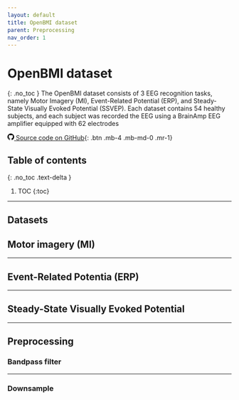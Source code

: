 ```yaml
---
layout: default
title: OpenBMI dataset
parent: Preprocessing
nav_order: 1
---
```


# OpenBMI dataset
{: .no_toc }
The OpenBMI dataset consists of 3 EEG recognition tasks, namely Motor Imagery (MI), Event-Related Potential (ERP), and Steady-State Visually Evoked Potential (SSVEP). Each dataset contains 54 healthy subjects, and each subject was recorded the EEG using a BrainAmp EEG amplifier equipped with 62 electrodes

[<img src="./images/github.png" width="15" height="15"> Source code on GitHub](xxx){: .btn .mb-4 .mb-md-0 .mr-1}

## Table of contents
{: .no_toc .text-delta }

1. TOC
{:toc}

---
## Datasets
## Motor imagery (MI)
---
## Event-Related Potentia (ERP)
---
## Steady-State Visually Evoked Potential
---
## Preprocessing
### Bandpass filter
---
### Downsample